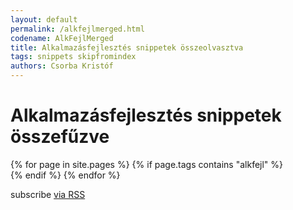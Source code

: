 ```yaml
---
layout: default
permalink: /alkfejlmerged.html
codename: AlkFejlMerged
title: Alkalmazásfejlesztés snippetek összeolvasztva
tags: snippets skipfromindex
authors: Csorba Kristóf
---
```


<div class="home">
  <h1 class="page-heading">Alkalmazásfejlesztés snippetek összefűzve</h1>
  {% for page in site.pages %}
    {% if page.tags contains "alkfejl" %}
    <div id="{{page.url}}" style="width: auto; height: auto">
      <script type="text/javascript"> document.getElementById("{{page.url}}").innerHTML='<object type="text/html" data="{{ page.url | prepend: site.baseurl }}/index.html" ></object>'; </script>
    </div>
    {% endif %}
  {% endfor %}

  <p class="rss-subscribe">subscribe <a href="{{ "/feed.xml" | prepend: site.baseurl }}">via RSS</a></p>

</div>
